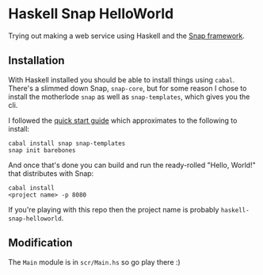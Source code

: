 # Haskell Snap HelloWorld
Trying out making a web service using Haskell and the [Snap framework](http://snapframework.com/).

## Installation

With Haskell installed you should be able to install things using `cabal`. There's a slimmed down Snap, `snap-core`, but for some reason I chose to install the motherlode `snap` as well as `snap-templates`, which gives you the cli.

I followed the [quick start guide](http://snapframework.com/docs/quickstart) which approximates to the following to install:

```
cabal install snap snap-templates
snap init barebones
```

And once that's done you can build and run the ready-rolled "Hello, World!" that distributes with Snap:

```
cabal install
<project name> -p 8080
```

If you're playing with this repo then the project name is probably `haskell-snap-helloworld`.

## Modification

The `Main` module is in `scr/Main.hs` so go play there :)
